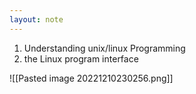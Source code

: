 ```yaml
---
layout: note
---
```

1. Understanding unix/linux Programming  
2. the Linux program interface

![[Pasted image 20221210230256.png]]